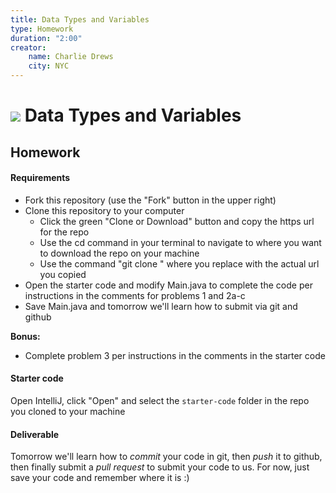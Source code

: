 ```yaml
---
title: Data Types and Variables
type: Homework
duration: "2:00"
creator:
    name: Charlie Drews
    city: NYC
---
```



# ![](https://ga-dash.s3.amazonaws.com/production/assets/logo-9f88ae6c9c3871690e33280fcf557f33.png) Data Types and Variables

## Homework

#### Requirements

- Fork this repository (use the "Fork" button in the upper right)
- Clone this repository to your computer
    * Click the green "Clone or Download" button and copy the https url for the repo
    * Use the cd command in your terminal to navigate to where you want to download the repo on your machine
    * Use the command "git clone <url>" where you replace <url> with the actual url you copied
- Open the starter code and modify Main.java to complete the code per instructions in the comments for problems 1 and 2a-c
- Save Main.java and tomorrow we'll learn how to submit via git and github

**Bonus:**
- Complete problem 3 per instructions in the comments in the starter code

#### Starter code

Open IntelliJ, click "Open" and select the `starter-code` folder in the repo you cloned to your machine

#### Deliverable

Tomorrow we'll learn how to _commit_ your code in git, then _push_ it to github, then finally submit a _pull request_ to submit your code to us. For now, just save your code and remember where it is :)

